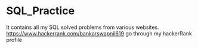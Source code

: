 # SQL_Practice
It contains all my SQL solved problems from various websites.
https://www.hackerrank.com/bankarswapnil619
go through my hackerRank profile
